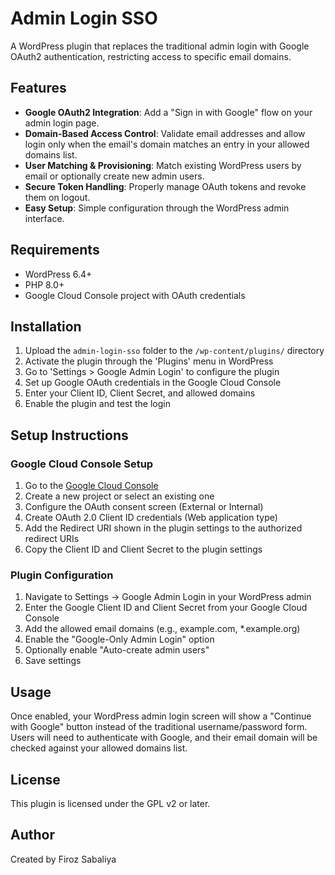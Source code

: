 # Admin Login SSO

A WordPress plugin that replaces the traditional admin login with Google OAuth2 authentication, restricting access to specific email domains.

## Features

- **Google OAuth2 Integration**: Add a "Sign in with Google" flow on your admin login page.
- **Domain-Based Access Control**: Validate email addresses and allow login only when the email's domain matches an entry in your allowed domains list.
- **User Matching & Provisioning**: Match existing WordPress users by email or optionally create new admin users.
- **Secure Token Handling**: Properly manage OAuth tokens and revoke them on logout.
- **Easy Setup**: Simple configuration through the WordPress admin interface.

## Requirements

- WordPress 6.4+
- PHP 8.0+
- Google Cloud Console project with OAuth credentials

## Installation

1. Upload the `admin-login-sso` folder to the `/wp-content/plugins/` directory
2. Activate the plugin through the 'Plugins' menu in WordPress
3. Go to 'Settings > Google Admin Login' to configure the plugin
4. Set up Google OAuth credentials in the Google Cloud Console
5. Enter your Client ID, Client Secret, and allowed domains
6. Enable the plugin and test the login

## Setup Instructions

### Google Cloud Console Setup

1. Go to the [Google Cloud Console](https://console.cloud.google.com/apis/credentials)
2. Create a new project or select an existing one
3. Configure the OAuth consent screen (External or Internal)
4. Create OAuth 2.0 Client ID credentials (Web application type)
5. Add the Redirect URI shown in the plugin settings to the authorized redirect URIs
6. Copy the Client ID and Client Secret to the plugin settings

### Plugin Configuration

1. Navigate to Settings → Google Admin Login in your WordPress admin
2. Enter the Google Client ID and Client Secret from your Google Cloud Console
3. Add the allowed email domains (e.g., example.com, *.example.org)
4. Enable the "Google-Only Admin Login" option
5. Optionally enable "Auto-create admin users"
6. Save settings

## Usage

Once enabled, your WordPress admin login screen will show a "Continue with Google" button instead of the traditional username/password form. Users will need to authenticate with Google, and their email domain will be checked against your allowed domains list.

## License

This plugin is licensed under the GPL v2 or later.

## Author

Created by Firoz Sabaliya